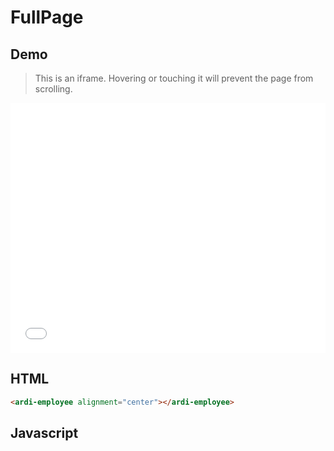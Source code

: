 # FullPage

## Demo

> This is an iframe. Hovering or touching it will prevent the page from scrolling.

<iframe src="/assets/fullpage.html" style="height: 400px; width: 100%; border: 0;"></iframe>

<script>
const ts = document.createElement('script')
ts.type="module"
ts.innerHTML = `
	import {lock, unlock} from '//cdn.skypack.dev/tua-body-scroll-lock'
	const frame = document.querySelector('iframe')
	frame?.addEventListener('mouseover', () => {
		lock(document.body)
	})
	frame?.addEventListener('mouseleave', () => {
		unlock(document.body)
	})
`
document.body.appendChild(ts)
</script>

## HTML

```html
<ardi-employee alignment="center"></ardi-employee>
```

## Javascript

[](../components/fullpage.js ':include')
